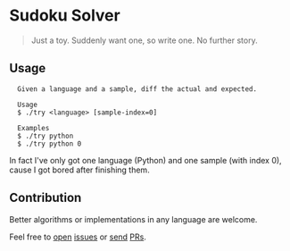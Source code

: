 # Sudoku Solver

> Just a toy. Suddenly want one, so write one. No further story.

## Usage

```
  Given a language and a sample, diff the actual and expected.

  Usage
  $ ./try <language> [sample-index=0]

  Examples
  $ ./try python
  $ ./try python 0
```

In fact I've only got one language (Python) and one sample (with index 0), cause I got bored after finishing them.

## Contribution

Better algorithms or implementations in any language are welcome.

Feel free to [open](https://github.com/arrowrowe/sudoku-solver/issues/new) [issues](https://github.com/arrowrowe/sudoku-solver/issues) or [send](https://github.com/arrowrowe/sudoku-solver/compare) [PRs](https://github.com/arrowrowe/sudoku-solver/pulls).
